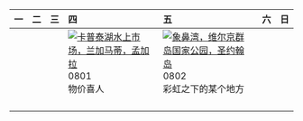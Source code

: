 | 一   | 二   | 三   | 四                                                                                                                                                                                   | 五                                                                                                                                                                                     | 六   | 日   |
|:----|:----|:----|:------------------------------------------------------------------------------------------------------------------------------------------------------------------------------------|:--------------------------------------------------------------------------------------------------------------------------------------------------------------------------------------|:----|:----|
|     |     |     | [![](https://www.bing.com/th?id=OHR.KaptaiLake_ZH-CN9085738832_320x240.jpg '卡普泰湖水上市场，兰加马蒂，孟加拉')](https://www.bing.com/th?id=OHR.KaptaiLake_ZH-CN9085738832_UHD.jpg)<br>0801<br>物价喜人 | [![](https://www.bing.com/th?id=OHR.TrunkBay_ZH-CN9268190655_320x240.jpg '象鼻湾，维尔京群岛国家公园，圣约翰岛')](https://www.bing.com/th?id=OHR.TrunkBay_ZH-CN9268190655_UHD.jpg)<br>0802<br>彩虹之下的某个地方 |     |     |
|     |     |     |                                                                                                                                                                                     |                                                                                                                                                                                       |     |     |
|     |     |     |                                                                                                                                                                                     |                                                                                                                                                                                       |     |     |
|     |     |     |                                                                                                                                                                                     |                                                                                                                                                                                       |     |     |
|     |     |     |                                                                                                                                                                                     |                                                                                                                                                                                       |     |     |